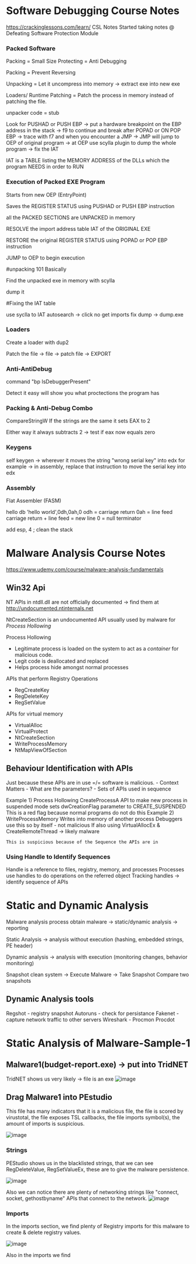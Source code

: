 # Software Debugging Course Notes
https://crackinglessons.com/learn/
CSL Notes
Started taking notes @ Defeating Software Protection Module
### Packed Software

Packing = Small Size
Protecting = Anti Debugging


Packing = Prevent Reversing

Unpacking = Let it uncompress into memory -> extract exe into new exe

Loaders/ Runtime Patching = Patch the process in memory instead of patching the file.

unpacker code = stub


Look for PUSHAD or PUSH EBP
-> put a hardware breakpoint on the EBP address in the stack
-> f9 to continue and break after POPAD or ON POP EBP
-> trace with f7 and when you encounter a JMP
-> JMP will jump to OEP of original program
-> at OEP use scylla plugin to dump the whole program
-> fix the IAT

IAT is a TABLE listing the MEMORY ADDRESS of the DLLs which the program NEEDS in order to RUN



### Execution of Packed EXE Program

Starts from new OEP (EntryPoint)

Saves the REGISTER STATUS using PUSHAD or PUSH EBP instruction

all the PACKED SECTIONS are UNPACKED in memory

RESOLVE the import address table IAT of the ORIGINAL EXE

RESTORE the original REGISTER STATUS using POPAD or POP EBP instruction

JUMP to OEP to begin execution

#unpacking 101
Basically

Find the unpacked exe in memory with scylla

dump it

#Fixing the IAT table

use syclla to IAT autosearch -> click no
get imports
fix dump -> dump.exe


### Loaders

Create a loader with dup2

Patch the file -> file -> patch file -> EXPORT

### Anti-AntiDebug

command "bp IsDebuggerPresent"

Detect it easy will show you what proctections the program has


### Packing & Anti-Debug Combo

CompareStringW 
If the strings are the same it sets EAX to 2

Either way it always subtracts 2 
-> test if eax now equals zero


### Keygens

self keygen -> wherever it moves the string "wrong serial key" into edx for example
			-> in assembly, replace that instruction to move the serial key into edx


### Assembly

Flat Assembler (FASM)

hello db 'hello world',0dh,0ah,0
odh = carriage return
0ah = line feed
carriage return + line feed = new line
0 = null terminator

add esp, 4  ; clean the stack


# Malware Analysis Course Notes
https://www.udemy.com/course/malware-analysis-fundamentals

## Win32 Api

NT APIs in ntdll.dll are not officially documented -> find them at http://undocumented.ntinternals.net

NtCreateSection is an undocumented API usually used by malware for *Process Hollowing*

Process Hollowing
  - Legitimate process is loaded on the system to act as a *container* for malicious code.
  - Legit code is deallocated and replaced
  - Helps process hide amongst normal processes

APIs that perform Registry Operations
  - RegCreateKey
  - RegDeleteKey
  - RegSetValue

APIs for virtual memory
  - VirtualAlloc
  - VirtualProtect
  - NtCreateSection
  - WriteProcessMemory
  - NtMapViewOfSection
  
 ## Behaviour Identification with APIs
 
 Just because these APIs are in use =/= software is malicious.
 	- Context Matters
	- What are the parameters?
	- Sets of APIs used in sequence
	
Example 1) Process Hollowing
	CreateProcessA API to make new process in suspended mode
	sets dwCreationFlag parameter to CREATE_SUSPENDED
	This is a red flag because normal programs do not do this
Example 2) WriteProcessMemory
	Writes into memory of another process
	Debuggers use this so by itself - not malicious
	If also using VirtualAllocEx & CreateRemoteThread -> likely malware
	
	This is suspicious because of the Sequence the APIs are in
	
### Using Handle to Identify Sequences

Handle is a reference to files, registry, memory, and processes
Processes use handles to do operations on the referred object
Tracking handles -> identify sequence of APIs

# Static and Dynamic Analysis

Malware analysis process
obtain malware -> static/dynamic analysis -> reporting

Static Analysis -> analysis without execution
(hashing, embedded strings, PE header)

Dynamic analysis -> analysis with execution
(monitoring changes, behavior monitoring)

Snapshot clean system -> Execute Malware -> Take Snapshot
Compare two snapshots

## Dynamic Analysis tools
Regshot - registry snapshot
Autoruns - check for persistance
Fakenet - capture network traffic to other servers
Wireshark - 
Procmon
Procdot


# Static Analysis of Malware-Sample-1

## Malware1(budget-report.exe) -> put into TridNET

TridNET shows us very likely -> file is an exe
![image](https://user-images.githubusercontent.com/84855585/131647059-d6041f21-fa6f-4153-9b58-9cba293b2035.png)
	
## Drag Malware1 into PEstudio

This file has many indicators that it is a malicious file, the file is scored by virustotal, the file exposes TSL callbacks, the file imports symbol(s), the amount of imports is suspicious.

![image](https://user-images.githubusercontent.com/84855585/131647409-bf431b8f-45d2-45b7-9a2b-3d0a5ebb6b89.png)

### Strings

PEStudio shows us in the blacklisted strings, that we can see RegDeleteValue, RegSetValueEx, these are to give the malware persistence.

![image](https://user-images.githubusercontent.com/84855585/131647971-9beb7ba2-a5b7-459e-b707-cef60009025d.png)

Also we can notice there are plenty of networking strings like "connect, socket, gethostbyname" APIs that connect to the network.
![image](https://user-images.githubusercontent.com/84855585/131648312-715ae5b6-7dcc-4117-af1d-f2ab6c624c18.png)

### Imports

In the imports section, we find plenty of Registry imports for this malware to create & delete registry values.

![image](https://user-images.githubusercontent.com/84855585/131648692-03b54208-a0e2-45a7-b4e4-e7d2408e4415.png)

Also in the imports we find 







